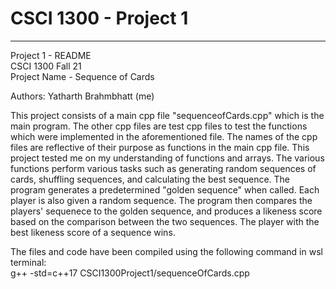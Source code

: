 # CSCI 1300 - Project 1

---

Project 1 - README <br>
CSCI 1300 Fall 21 <br>
Project Name - Sequence of Cards <br>

Authors: Yatharth Brahmbhatt (me)

This project consists of a main cpp file "sequenceofCards.cpp" which is the main program. The other cpp files are test cpp files to test the functions which were implemented in the aforementioned file. The names of the cpp files are reflective of their purpose as functions in the main cpp file. 
This project tested me on my understanding of functions and arrays. The various functions perform various tasks such as generating random sequences of cards, shuffling sequences, and calculating the best sequence. The program generates a predetermined "golden sequence" when called. Each player is also given a random sequence. The program then compares the players' sequenece to the golden sequence, and produces a likeness score based on the comparison between the two sequences. The player with the best likeness score of a sequence wins. 

The files and code have been compiled using the following command in wsl terminal: <br>
g++ -std=c++17 CSCI1300Project1/sequenceOfCards.cpp
